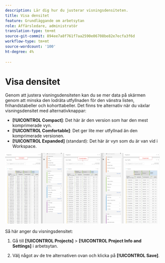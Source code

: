 ```yaml
---
description: Lär dig hur du justerar visningsdensiteten.
title: Visa densitet
feature: Grundläggande om arbetsytan
role: Affärsledare, administratör
translation-type: tm+mt
source-git-commit: 894ee7a8f761f7aa2590e06708be82e7ecfa3f6d
workflow-type: tm+mt
source-wordcount: '100'
ht-degree: 4%

---
```



# Visa densitet

Genom att justera visningsdensiteten kan du se mer data på skärmen genom att minska den lodräta utfyllnaden för den vänstra listen, frihandstabeller och kohorttabeller.
Det finns tre alternativ när du växlar visningsdensitet med alternativknappar:

- **[!UICONTROL Compact]**: Det här är den version som har den mest komprimerade vyn.
- **[!UICONTROL Comfortable]**: Det ger lite mer utfyllnad än den komprimerade versionen.
- **[!UICONTROL Expanded]** (standard): Det här är vyn som du är van vid i Workspace.

![](assets/view-density.png)

Så här anger du visningsdensitet:

1. Gå till **[!UICONTROL Projects]** > **[!UICONTROL Project Info and Settings]** i arbetsytan.

1. Välj något av de tre alternativen ovan och klicka på **[!UICONTROL Save]**.
